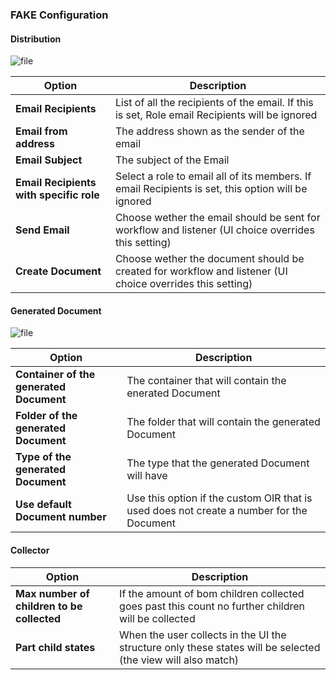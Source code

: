 ### FAKE Configuration

#### Distribution

![file]({{package-images}}/image-1572955612331.png)

| Option | Description |
| ------ | ----------- |
| **Email Recipients** | List of all the recipients of the email. If this is set, Role email Recipients will be ignored |
| **Email from address** | The address shown as the sender of the email |
| **Email Subject** | The subject of the Email |
| **Email Recipients with specific role** | Select a role to email all of its members. If email Recipients is set, this option will be ignored |
| **Send Email** | Choose wether the email should be sent for workflow and listener (UI choice overrides this setting) |
| **Create Document** | Choose wether the document should be created for workflow and listener (UI choice overrides this setting) |

#### Generated Document

![file]({{package-images}}/image-1572955619999.png)

| Option | Description |
| ------ | ----------- |
| **Container of the generated Document** | The container that will contain the enerated Document |
| **Folder of the generated Document** | The folder that will contain the generated Document |
| **Type of the generated Document** | The type that the generated Document will have |
| **Use default Document number** | Use this option if the custom OIR that is used does not create a number for the Document |

#### Collector 

| Option                                     | Description                                                  |
| ------------------------------------------ | ------------------------------------------------------------ |
| **Max number of children to be collected** | If the amount of bom children collected goes past this count no further children will be collected |
| **Part child states**                      | When the user collects in the UI the structure only these states will be selected (the view will also match) |

